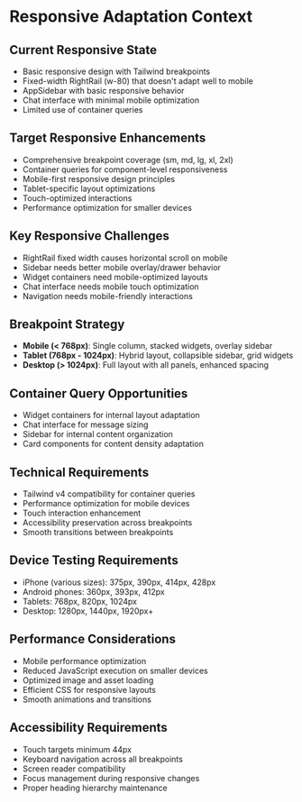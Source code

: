 # Responsive Adaptation Context

## Current Responsive State
- Basic responsive design with Tailwind breakpoints
- Fixed-width RightRail (w-80) that doesn't adapt well to mobile
- AppSidebar with basic responsive behavior
- Chat interface with minimal mobile optimization
- Limited use of container queries

## Target Responsive Enhancements
- Comprehensive breakpoint coverage (sm, md, lg, xl, 2xl)
- Container queries for component-level responsiveness
- Mobile-first responsive design principles
- Tablet-specific layout optimizations
- Touch-optimized interactions
- Performance optimization for smaller devices

## Key Responsive Challenges
- RightRail fixed width causes horizontal scroll on mobile
- Sidebar needs better mobile overlay/drawer behavior
- Widget containers need mobile-optimized layouts
- Chat interface needs mobile touch optimization
- Navigation needs mobile-friendly interactions

## Breakpoint Strategy
- **Mobile (< 768px)**: Single column, stacked widgets, overlay sidebar
- **Tablet (768px - 1024px)**: Hybrid layout, collapsible sidebar, grid widgets
- **Desktop (> 1024px)**: Full layout with all panels, enhanced spacing

## Container Query Opportunities
- Widget containers for internal layout adaptation
- Chat interface for message sizing
- Sidebar for internal content organization
- Card components for content density adaptation

## Technical Requirements
- Tailwind v4 compatibility for container queries
- Performance optimization for mobile devices
- Touch interaction enhancement
- Accessibility preservation across breakpoints
- Smooth transitions between breakpoints

## Device Testing Requirements
- iPhone (various sizes): 375px, 390px, 414px, 428px
- Android phones: 360px, 393px, 412px
- Tablets: 768px, 820px, 1024px
- Desktop: 1280px, 1440px, 1920px+

## Performance Considerations
- Mobile performance optimization
- Reduced JavaScript execution on smaller devices
- Optimized image and asset loading
- Efficient CSS for responsive layouts
- Smooth animations and transitions

## Accessibility Requirements
- Touch targets minimum 44px
- Keyboard navigation across all breakpoints
- Screen reader compatibility
- Focus management during responsive changes
- Proper heading hierarchy maintenance